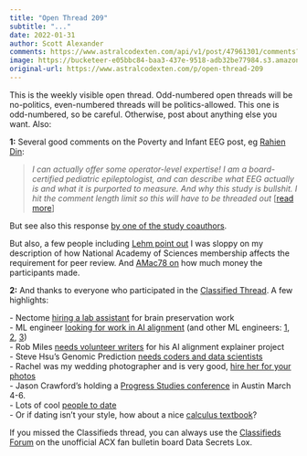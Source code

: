 ```yaml
---
title: "Open Thread 209"
subtitle: "..."
date: 2022-01-31
author: Scott Alexander
comments: https://www.astralcodexten.com/api/v1/post/47961301/comments?&all_comments=true
image: https://bucketeer-e05bbc84-baa3-437e-9518-adb32be77984.s3.amazonaws.com/public/images/2196f1c0-9308-4cac-9562-090f52b35346_496x341.png
original-url: https://www.astralcodexten.com/p/open-thread-209
---
```

This is the weekly visible open thread. Odd-numbered open threads will be no-politics, even-numbered threads will be politics-allowed. This one is odd-numbered, so be careful. Otherwise, post about anything else you want. Also:

**1:** Several good comments on the Poverty and Infant EEG post, eg [Rahien Din](https://astralcodexten.substack.com/p/against-that-poverty-and-infant-eegs/comment/4696231):

> _I can actually offer some operator-level expertise! I am a board-certified pediatric epileptologist, and can describe what EEG actually is and what it is purported to measure. And why this study is bullshit. I hit the comment length limit so this will have to be threaded out_ [[read more](https://astralcodexten.substack.com/p/against-that-poverty-and-infant-eegs/comment/4696231)]

But see also this response [by one of the study coauthors](https://astralcodexten.substack.com/p/against-that-poverty-and-infant-eegs/comment/4780873).

But also, a few people including [Lehm point out](https://astralcodexten.substack.com/p/against-that-poverty-and-infant-eegs/comment/4692262) I was sloppy on my description of how National Academy of Sciences membership affects the requirement for peer review. And [AMac78 on](https://astralcodexten.substack.com/p/against-that-poverty-and-infant-eegs/comment/4696736) how much money the participants made.

**2:** And thanks to everyone who participated in the [Classified Thread](https://astralcodexten.substack.com/p/classifieds-thread-12022). A few highlights: 

\- Nectome [hiring a lab assistant](https://astralcodexten.substack.com/p/classifieds-thread-12022/comment/4732056) for brain preservation work  
\- ML engineer [looking for work in AI alignment](https://astralcodexten.substack.com/p/classifieds-thread-12022/comment/4763162) (and other ML engineers: [1](https://astralcodexten.substack.com/p/classifieds-thread-12022/comment/4731852), [2](https://astralcodexten.substack.com/p/classifieds-thread-12022/comment/4732494), [3](https://astralcodexten.substack.com/p/classifieds-thread-12022/comment/4740093))  
\- Rob Miles [needs volunteer writers](https://astralcodexten.substack.com/p/classifieds-thread-12022/comment/4734944) for his AI alignment explainer project  
\- Steve Hsu’s Genomic Prediction [needs coders and data scientists](https://astralcodexten.substack.com/p/classifieds-thread-12022/comment/4781465)  
\- Rachel was my wedding photographer and is very good, [hire her for your photos](https://astralcodexten.substack.com/p/classifieds-thread-12022/comment/4731847)  
\- Jason Crawford’s holding a [Progress Studies conference](https://astralcodexten.substack.com/p/classifieds-thread-12022/comment/4744004) in Austin March 4-6.  
\- Lots of cool [people to date](https://astralcodexten.substack.com/p/classifieds-thread-12022/comment/4730631)  
\- Or if dating isn’t your style, how about a nice [calculus textbook](https://astralcodexten.substack.com/p/classifieds-thread-12022/comment/4732442)?

If you missed the Classifieds thread, you can always use the [Classifieds Forum](https://www.datasecretslox.com/index.php/board,10.0.html?PHPSESSID=7c9608e384c671ec80bb37f858b3392b) on the unofficial ACX fan bulletin board Data Secrets Lox.  

